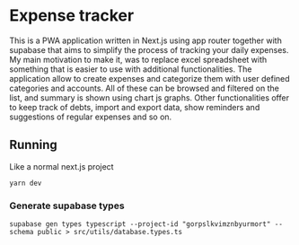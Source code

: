 # Expense tracker

This is a PWA application written in Next.js using app router together with supabase that aims to simplify the process of tracking your daily expenses. My main motivation to make it, was to replace excel spreadsheet with something that is easier to use with additional functionalities. The application allow to create expenses and categorize them with user defined categories and accounts. All of these can be browsed and filtered on the list, and summary is shown using chart js graphs. Other functionalities offer to keep track of debts, import and export data, show reminders and suggestions of regular expenses and so on.

## Running

Like a normal next.js project

```shell
yarn dev
```

### Generate supabase types

```shell
supabase gen types typescript --project-id "gorpslkvimznbyurmort" --schema public > src/utils/database.types.ts
```
